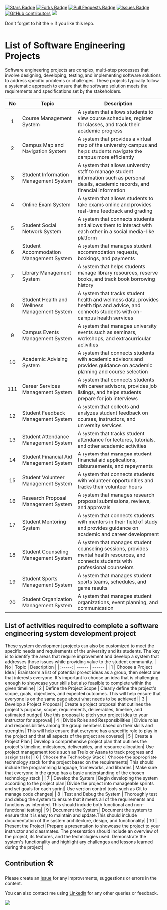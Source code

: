 <a href="https://github.com/drshahizan/software-engineering/stargazers"><img src="https://img.shields.io/github/stars/drshahizan/software-engineering" alt="Stars Badge"/></a>
<a href="https://github.com/drshahizan/software-engineering/network/members"><img src="https://img.shields.io/github/forks/drshahizan/software-engineering" alt="Forks Badge"/></a>
<a href="https://github.com/drshahizan/software-engineering/pulls"><img src="https://img.shields.io/github/issues-pr/drshahizan/software-engineering" alt="Pull Requests Badge"/></a>
<a href="https://github.com/drshahizan/software-engineering/issues"><img src="https://img.shields.io/github/issues/drshahizan/software-engineering" alt="Issues Badge"/></a>
<a href="https://github.com/drshahizan/software-engineering/graphs/contributors"><img alt="GitHub contributors" src="https://img.shields.io/github/contributors/drshahizan/software-engineering?color=2b9348"></a>
![](https://visitor-badge.glitch.me/badge?page_id=drshahizan/software-engineering)

Don't forget to hit the :star: if you like this repo.

# List of Software Engineering Projects

Software engineering projects are complex, multi-step processes that involve designing, developing, testing, and implementing software solutions to address specific problems or challenges. These projects typically follow a systematic approach to ensure that the software solution meets the requirements and specifications set by the stakeholders.

| No | Topic | Description | 
| :-----: | ------ | ------ |
| 1 | Course Management System|  A system that allows students to view course schedules, register for classes, and track their academic progress|
| 2 | Campus Map and Navigation System| A system that provides a virtual map of the university campus and helps students navigate the campus more efficiently|
| 3 | Student Information Management System| A system that allows university staff to manage student information such as personal details, academic records, and financial information|
| 4 | Online Exam System| A system that allows students to take exams online and provides real-time feedback and grading|
| 5 | Student Social Network System| A system that connects students and allows them to interact with each other in a social media-like platform|
| 6 | Student Accommodation Management System| A system that manages student accommodation requests, bookings, and payments|
| 7 | Library Management System| A system that helps students manage library resources, reserve books, and track book borrowing history|
| 8 | Student Health and Wellness Management System| A system that tracks student health and wellness data, provides health tips and advice, and connects students with on-campus health services|
| 9 | Campus Events Management System| A system that manages university events such as seminars, workshops, and extracurricular activities|
| 10 | Academic Advising System| A system that connects students with academic advisors and provides guidance on academic planning and course selection|
| 111 | Career Services Management System| A system that connects students with career advisors, provides job listings, and helps students prepare for job interviews|
| 12 | Student Feedback Management System| A system that collects and analyzes student feedback on courses, instructors, and university services|
| 13 | Student Attendance Management System| A system that tracks student attendance for lectures, tutorials, and other academic activities|
| 14 | Student Financial Aid Management System| A system that manages student financial aid applications, disbursements, and repayments|
| 15 | Student Volunteer Management System| A system that connects students with volunteer opportunities and tracks their volunteer hours|
| 16 | Research Proposal Management System| A system that manages research proposal submissions, reviews, and approvals|
| 17 | Student Mentoring System| A system that connects students with mentors in their field of study and provides guidance on academic and career development|
| 18 | Student Counseling Management System| A system that manages student counseling sessions, provides mental health resources, and connects students with professional counselors|
| 19 | Student Sports Management System| A system that manages student sports teams, schedules, and game results|
| 20 | Student Organization Management System| A system that manages student organizations, event planning, and communication|

## List of activities required to complete a software engineering system development project
These system development projects can also be customized to meet the specific needs and requirements of the university and its students. The key is to identify the areas that require improvement and develop a system that addresses those issues while providing value to the student community.
| No | Topic | Description | 
| :-----: | ------ | ------ |
| 1 | Choose a Project Idea | Brainstorm a list of potential project ideas as a group, then select one that interests everyone. It's important to choose an idea that is challenging enough to showcase your skills but also feasible to complete within the given timeline|
| 2 | Define the Project Scope | Clearly define the project's scope, goals, objectives, and expected outcomes. This will help ensure that everyone is on the same page about what needs to be achieved|
| 3 | Develop a Project Proposal | Create a project proposal that outlines the project's purpose, scope, requirements, deliverables, timeline, and estimated budget| Use this proposal to pitch your project idea to your instructor for approval|
| 4 | Divide Roles and Responsibilities | Divide roles and responsibilities among the group members based on their skills and strengths| This will help ensure that everyone has a specific role to play in the project and that all aspects of the project are covered|
| 5 | Create a Project Plan | Develop a comprehensive project plan that outlines the project's timeline, milestones, deliverables, and resource allocation| Use project management tools such as Trello or Asana to track progress and assign tasks|
| 6 | Choose the Technology Stack | Choose the appropriate technology stack for the project based on the requirements| This should include the programming language, frameworks, and libraries | Make sure that everyone in the group has a basic understanding of the chosen technology stack |
| 7 | Develop the System | Begin developing the system according to the project plan| Divide the project into manageable sprints and set goals for each sprint| Use version control tools such as Git to manage code changes|
| 8 | Test and Debug the System | Thoroughly test and debug the system to ensure that it meets all of the requirements and functions as intended. This should include both functional and non-functional testing|
| 9 | Document the System | Document the system to ensure that it is easy to maintain and update.This should include documentation of the system architecture, design, and functionality|
| 10 | Present the Project| Prepare a presentation to showcase the project to your instructor and classmates. The presentation should include an overview of the project, its features, and the technologies used. Demonstrate the system's functionality and highlight any challenges and lessons learned during the project|

## Contribution 🛠️
Please create an [Issue](https://github.com/drshahizan/software-engineering/issues) for any improvements, suggestions or errors in the content.

You can also contact me using [Linkedin](https://www.linkedin.com/in/drshahizan/) for any other queries or feedback.

![](https://visitor-badge.glitch.me/badge?page_id=drshahizan)


